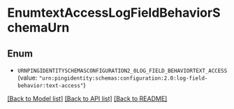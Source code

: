 # EnumtextAccessLogFieldBehaviorSchemaUrn

## Enum


* `URNPINGIDENTITYSCHEMASCONFIGURATION2_0LOG_FIELD_BEHAVIORTEXT_ACCESS` (value: `"urn:pingidentity:schemas:configuration:2.0:log-field-behavior:text-access"`)


[[Back to Model list]](../README.md#documentation-for-models) [[Back to API list]](../README.md#documentation-for-api-endpoints) [[Back to README]](../README.md)



